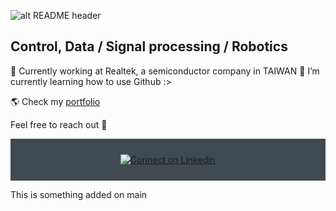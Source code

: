 ![alt README header](https://mcdn.wallpapersafari.com/medium/18/28/MeBqFd.jpg)

## Control, Data / Signal processing / Robotics

🔭 Currently working at Realtek, a semiconductor company in TAIWAN
🌱 I’m currently learning how to use Github :>

🌎 Check my [portfolio](https://www.facebook.com/EvanYeh1018/)

Feel free to reach out 💬

<div align="center" style="background:#414a50; padding: 25px 0;">
     <a href="https://www.linkedin.com/in/yu-yeh-163543198/">
        <img src="https://raw.githubusercontent.com/Iwi4a/iwi4a/master/assets/linkedin.svg" alt="Connect on Linkedin">
    </a>
</div>

This is something added on main